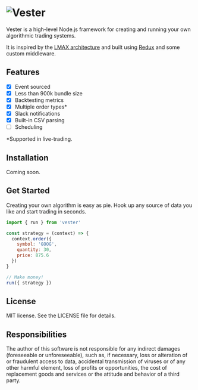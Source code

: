 # ![Vester](https://fhqvst.github.io/vester/assets/images/vester-splash.svg)

Vester is a high-level Node.js framework for creating and running your own algorithmic trading systems. 
  
It is inspired by the [LMAX architecture](https://martinfowler.com/articles/lmax.html) and built using [Redux](http://redux.js.org/) and some custom middleware.

## Features
- [x] Event sourced
- [x] Less than 900k bundle size
- [x] Backtesting metrics
- [x] Multiple order types*
- [x] Slack notifications
- [x] Built-in CSV parsing
- [ ] Scheduling

\*Supported in live-trading.

## Installation
Coming soon.

## Get Started

Creating your own algorithm is easy as pie. Hook up any source of data you like and start trading in seconds.

```javascript
import { run } from 'vester'

const strategy = (context) => {
  context.order({
    symbol: 'GOOG',
    quantity: 30,
    price: 875.6
  })
}

// Make money!
run({ strategy })
```

## License

MIT license. See the LICENSE file for details.

## Responsibilities

The author of this software is not responsible for any indirect damages (foreseeable or unforeseeable), such as, if necessary, loss or alteration of or fraudulent access to data, accidental transmission of viruses or of any other harmful element, loss of profits or opportunities, the cost of replacement goods and services or the attitude and behavior of a third party.
